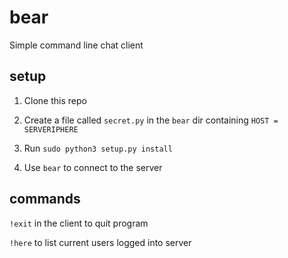 # bear
Simple command line chat client

## setup
1. Clone this repo

2. Create a file called `secret.py` in the `bear` dir containing `HOST = SERVERIPHERE`

3. Run `sudo python3 setup.py install`

4. Use `bear` to connect to the server

## commands
`!exit` in the client to quit program

`!here` to list current users logged into server